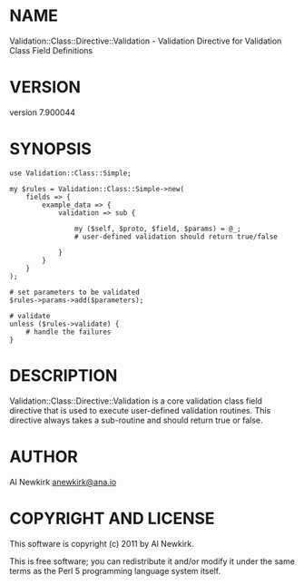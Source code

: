 # NAME

Validation::Class::Directive::Validation - Validation Directive for Validation Class Field Definitions

# VERSION

version 7.900044

# SYNOPSIS

    use Validation::Class::Simple;

    my $rules = Validation::Class::Simple->new(
        fields => {
            example_data => {
                validation => sub {

                    my ($self, $proto, $field, $params) = @_;
                    # user-defined validation should return true/false

                }
            }
        }
    );

    # set parameters to be validated
    $rules->params->add($parameters);

    # validate
    unless ($rules->validate) {
        # handle the failures
    }

# DESCRIPTION

Validation::Class::Directive::Validation is a core validation class field
directive that is used to execute user-defined validation routines. This
directive always takes a sub-routine and should return true or false.

# AUTHOR

Al Newkirk <anewkirk@ana.io>

# COPYRIGHT AND LICENSE

This software is copyright (c) 2011 by Al Newkirk.

This is free software; you can redistribute it and/or modify it under
the same terms as the Perl 5 programming language system itself.
